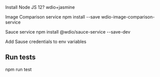 
Install Node JS 12?
wdio+jasmine

Image Comparison service
npm install --save wdio-image-comparison-service

Sauce service
npm install @wdio/sauce-service --save-dev

Add Sause credentials to env variables

## Run tests

npm run test
